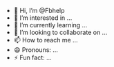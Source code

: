 - 👋 Hi, I’m @Fbhelp
- 👀 I’m interested in ...
- 🌱 I’m currently learning ...
- 💞️ I’m looking to collaborate on ...
- 📫 How to reach me ...
- 😄 Pronouns: ...
- ⚡ Fun fact: ...

<!---
Fbhelp/Fbhelp is a ✨ special ✨ rep
